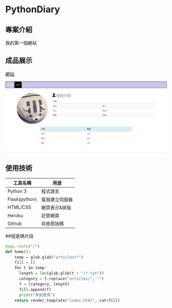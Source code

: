 # PythonDiary

## 專案介紹

我的第一個網站

## 成品展示

[網站](https://belladiary.herokuapp.com/)

![](https://raw.githubusercontent.com/Bellalu0926/PythonDiary/master/bella.png)

## 使用技術

工具名稱 | 用途
---------|----------
Python 3 | 程式語言
Flask(python)    | 幫我建立伺服器
HTML/CSS  | 網頁表示&排版
Heroku   | 託管網頁
Github   | 存放原始碼

##程是碼片段
```python
@app.route("/")
def home():
    temp = glob.glob("articles/*")
    fill = []
    for t in temp:
      length = len(glob.glob(t + "/*.txt"))
      category = t.replace("articles/", "")
      f = (category, length)
      fill.append(f)
      print("來到首頁")
    return render_template("index.html", cat=fill)
```




